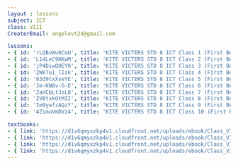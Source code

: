 ```yaml
--- 
layout : lessons 
subject: ICT
class: VIII
CreaterEmail: angelovt24@gmail.com

lessons: 
- { id: 'rLQBvWu0CoU', title: 'KITE VICTERS STD 8 ICT Class 1 (First Bell-ഫസ്റ്റ് ബെല്‍)' }
- { id: 'L14LeC9HXwM', title: 'KITE VICTERS STD 8 ICT Class 2 (First Bell-ഫസ്റ്റ് ബെല്‍)' }
- { id: 'jP4DiwQOEY0', title: 'KITE VICTERS STD 8 ICT Class 3 (First Bell-ഫസ്റ്റ് ബെല്‍)' }
- { id: 'ZWkTu1_lIsk', title: 'KITE VICTERS STD 8 ICT Class 4 (First Bell-ഫസ്റ്റ് ബെല്‍)' }
- { id: '83d9txXveYE', title: 'KITE VICTERS STD 8 ICT Class 5 (First Bell-ഫസ്റ്റ് ബെല്‍)' }
- { id: 'Jm-KN8v-G-E', title: 'KITE VICTERS STD 8 ICT Class 6 (First Bell-ഫസ്റ്റ് ബെല്‍)' }
- { id: '2aHCbLtJzL8', title: 'KITE VICTERS STD 8 ICT Class 7 (First Bell-ഫസ്റ്റ് ബെല്‍)' }
- { id: 'ZVBtxkOtMII', title: 'KITE VICTERS STD 8 ICT Class 8 (First Bell-ഫസ്റ്റ് ബെല്‍)' }
- { id: 'Im9ywfzAQzY', title: 'KITE VICTERS STD 8 ICT Class 9 (First Bell-ഫസ്റ്റ് ബെല്‍)' }
- { id: '4ZimuVmDVz4', title: 'KITE VICTERS STD 8 ICT Class 10 (First Bell-ഫസ്റ്റ് ബെല്‍)' }

textbooks:
- { link: 'https://d1v6qmyxzkp4v1.cloudfront.net/uploads/ebook/Class_VIII/ICT%20English/ICTEnglish.pdf', title: 'ICT Part -1' , medium: 'English' }
- { link: 'https://d1v6qmyxzkp4v1.cloudfront.net/uploads/ebook/Class_VIII/ICT-8(E)_Vol-2/ICT-8(E)_Vol-2.pdf', title: 'ICT Part -2' , medium: 'English' }
- { link: 'https://d1v6qmyxzkp4v1.cloudfront.net/uploads/ebook/Class_VIII/ICT%20Malayalam/ICTMalayalam.pdf', title: 'ICT Part -1' , medium: 'Malayalam' }
- { link: 'https://d1v6qmyxzkp4v1.cloudfront.net/uploads/ebook/Class_VIII/ICT-8(M)_Vol-2/ICT-8(M)_Vol-2.pdf', title: 'ICT Part -2' , medium: 'Malayalam' }
--- 
```

